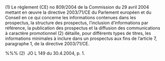 (1) Le règlement (CE) no 809/2004 de la Commission du 29 avril 2004 mettant en œuvre la directive 2003/71/CE du Parlement européen et du Conseil en ce qui concerne les informations contenues dans les prospectus, la structure des prospectus, l’inclusion d’informations par référence, la publication des prospectus et la diffusion des communications à caractère promotionnel (2) détaille, pour différents types de titres, les informations minimales à inclure dans un prospectus aux fins de l’article 7, paragraphe 1, de la directive 2003/71/CE.

%%% (2)  JO L 149 du 30.4.2004, p. 1.